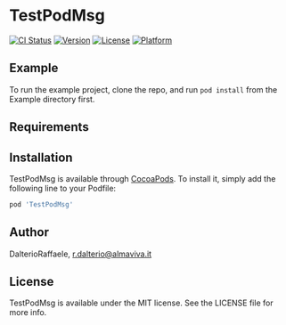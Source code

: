 # TestPodMsg

[![CI Status](http://img.shields.io/travis/DalterioRaffaele/TestPodMsg.svg?style=flat)](https://travis-ci.org/DalterioRaffaele/TestPodMsg)
[![Version](https://img.shields.io/cocoapods/v/TestPodMsg.svg?style=flat)](http://cocoapods.org/pods/TestPodMsg)
[![License](https://img.shields.io/cocoapods/l/TestPodMsg.svg?style=flat)](http://cocoapods.org/pods/TestPodMsg)
[![Platform](https://img.shields.io/cocoapods/p/TestPodMsg.svg?style=flat)](http://cocoapods.org/pods/TestPodMsg)

## Example

To run the example project, clone the repo, and run `pod install` from the Example directory first.

## Requirements

## Installation

TestPodMsg is available through [CocoaPods](http://cocoapods.org). To install
it, simply add the following line to your Podfile:

```ruby
pod 'TestPodMsg'
```

## Author

DalterioRaffaele, r.dalterio@almaviva.it

## License

TestPodMsg is available under the MIT license. See the LICENSE file for more info.
